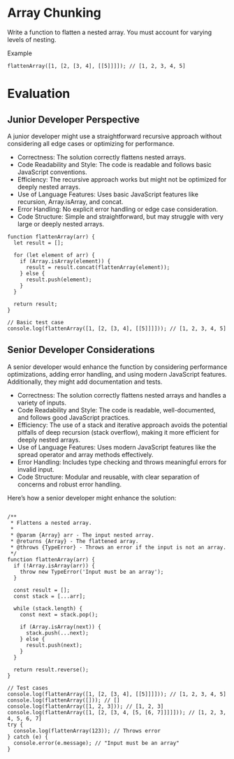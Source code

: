 # Array Chunking

Write a function to flatten a nested array. You must account for varying levels of nesting.

Example

```
flattenArray([1, [2, [3, 4], [[5]]]]); // [1, 2, 3, 4, 5]
```

# Evaluation

## Junior Developer Perspective

A junior developer might use a straightforward recursive approach without considering all edge cases or optimizing for performance.

- Correctness: The solution correctly flattens nested arrays.
- Code Readability and Style: The code is readable and follows basic JavaScript conventions.
- Efficiency: The recursive approach works but might not be optimized for deeply nested arrays.
- Use of Language Features: Uses basic JavaScript features like recursion, Array.isArray, and concat.
- Error Handling: No explicit error handling or edge case consideration.
- Code Structure: Simple and straightforward, but may struggle with very large or deeply nested arrays.

```
function flattenArray(arr) {
  let result = [];

  for (let element of arr) {
    if (Array.isArray(element)) {
      result = result.concat(flattenArray(element));
    } else {
      result.push(element);
    }
  }

  return result;
}

// Basic test case
console.log(flattenArray([1, [2, [3, 4], [[5]]]])); // [1, 2, 3, 4, 5]

```

## Senior Developer Considerations

A senior developer would enhance the function by considering performance optimizations, adding error handling, and using modern JavaScript features. Additionally, they might add documentation and tests.

- Correctness: The solution correctly flattens nested arrays and handles a variety of inputs.
- Code Readability and Style: The code is readable, well-documented, and follows good JavaScript practices.
- Efficiency: The use of a stack and iterative approach avoids the potential pitfalls of deep recursion (stack overflow), making it more efficient for deeply nested arrays.
- Use of Language Features: Uses modern JavaScript features like the spread operator and array methods effectively.
- Error Handling: Includes type checking and throws meaningful errors for invalid input.
- Code Structure: Modular and reusable, with clear separation of concerns and robust error handling.

Here’s how a senior developer might enhance the solution:

```

/**
 * Flattens a nested array.
 *
 * @param {Array} arr - The input nested array.
 * @returns {Array} - The flattened array.
 * @throws {TypeError} - Throws an error if the input is not an array.
 */
function flattenArray(arr) {
  if (!Array.isArray(arr)) {
    throw new TypeError('Input must be an array');
  }

  const result = [];
  const stack = [...arr];

  while (stack.length) {
    const next = stack.pop();

    if (Array.isArray(next)) {
      stack.push(...next);
    } else {
      result.push(next);
    }
  }

  return result.reverse();
}

// Test cases
console.log(flattenArray([1, [2, [3, 4], [[5]]]])); // [1, 2, 3, 4, 5]
console.log(flattenArray([])); // []
console.log(flattenArray([1, 2, 3])); // [1, 2, 3]
console.log(flattenArray([1, [2, [3, 4, [5, [6, 7]]]]])); // [1, 2, 3, 4, 5, 6, 7]
try {
  console.log(flattenArray(123)); // Throws error
} catch (e) {
  console.error(e.message); // "Input must be an array"
}


```
